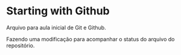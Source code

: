# Starting with Github

Arquivo para aula inicial de Git e Github.

Fazendo uma modificação para acompanhar o status do arquivo do repositório.
